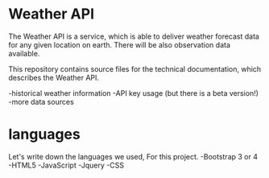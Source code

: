 
# Weather API
The Weather API is a service, which is able to deliver weather forecast data for any given location on earth. There will be also observation data available.

This repository contains source files for the technical documentation, which describes the Weather API.

-historical weather information
-API key usage (but there is a beta version!)
-more data sources
# languages 
Let's write down the languages we used, For this project. 
-Bootstrap 3 or 4
-HTML5
-JavaScript
-Jquery
-CSS
